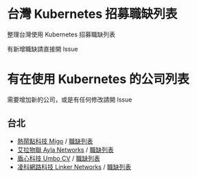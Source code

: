 台灣 Kubernetes 招募職缺列表
===

整理台灣使用 Kubernetes 招募職缺列表

有新增職缺請直接開 Issue

# 有在使用 Kubernetes 的公司列表

需要增加新的公司，或是有任何修改請開 Issue

## 台北

- [熱鬧點科技 Migo](www.migo.tv) / [職缺列表](https://www.yourator.co/companies/migotv/jobs/5000)
- [艾拉物聯 Ayla Networks](https://www.aylanetworks.com/) / [職缺列表](https://www.104.com.tw/jobbank/custjob/index.php?r=cust&j=513b436c35373f6831333b64393f371a72a2a2a6e425d5d2674j49)
- [盾心科技 Umbo CV](https://umbocv.ai/) / [職缺列表](https://www.104.com.tw/jobbank/custjob/index.php?r=cust&j=493b436c35373f6831333b64393f371a72a2a2a6c42373b2674j57)
- [凌科網路科技 Linker Networks](https://www.linkernetworks.com/) / [職缺列表](https://www.104.com.tw/jobbank/custjob/index.php?r=cust&j=5d39416a33353d662f313962373d35186282828254135456795j00)
